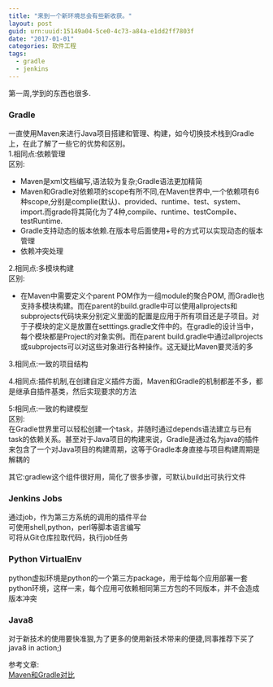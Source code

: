```yaml
---
title: "来到一个新环境总会有些新收获。"
layout: post
guid: urn:uuid:15149a04-5ce0-4c73-a84a-e1dd2ff7803f
date: "2017-01-01"
categories: 软件工程
tags:
  - gradle
  - jenkins
---
```


第一周,学到的东西也很多.  

### Gradle  
一直使用Maven来进行Java项目搭建和管理、构建，如今切换技术栈到Gradle上，在此了解了一些它的优势和区别。  
1.相同点:依赖管理   
区别:    
- Maven是xml文档编写,语法较为复杂;Gradle语法更加精简  
- Maven和Gradle对依赖项的scope有所不同,在Maven世界中,一个依赖项有6种scope,分别是complie(默认)、provided、runtime、test、system、import.而grade将其简化为了4种,compile、runtime、testCompile、testRuntime.  
- Gradle支持动态的版本依赖.在版本号后面使用+号的方式可以实现动态的版本管理  
- 依赖冲突处理  

2.相同点:多模块构建  
区别:    
- 在Maven中需要定义个parent POM作为一组module的聚合POM, 而Gradle也支持多模块构建。而在parent的build.gradle中可以使用allprojects和subprojects代码块来分别定义里面的配置是应用于所有项目还是子项目。对于子模块的定义是放置在setttings.gradle文件中的。在gradle的设计当中，每个模块都是Project的对象实例。而在parent build.gradle中通过allprojects或subprojects可以对这些对象进行各种操作。这无疑比Maven要灵活的多  

3.相同点:一致的项目结构  

4.相同点:插件机制,在创建自定义插件方面，Maven和Gradle的机制都差不多，都是继承自插件基类，然后实现要求的方法  

5:相同点:一致的构建模型  
区别:    
在Gradle世界里可以轻松创建一个task，并随时通过depends语法建立与已有task的依赖关系。甚至对于Java项目的构建来说，Gradle是通过名为java的插件来包含了一个对Java项目的构建周期，这等于Gradle本身直接与项目构建周期是解耦的

其它:gradlew这个组件很好用，简化了很多步骤，可默认build出可执行文件

### Jenkins Jobs  
通过job，作为第三方系统的调用的插件平台  
可使用shell,python，perl等脚本语言编写  
可将从Git仓库拉取代码，执行job任务  

### Python VirtualEnv  
python虚拟环境是python的一个第三方package，用于给每个应用部署一套python环境，这样一来，每个应用可依赖相同第三方包的不同版本，并不会造成版本冲突  

### Java8  
对于新技术的使用要快准狠,为了更多的使用新技术带来的便捷,同事推荐下买了java8 in action;)  

参考文章:  
[Maven和Gradle对比](http://www.importnew.com/18008.html)
